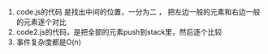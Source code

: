 1. code.js的代码 是找出中间的位置，一分为二 ， 把左边一般的元素和右边一般的元素逐个对比
2. code2.js的代码，是把全部的元素push到stack里，然后逐个比较
3. 事件复杂度都是O(n)